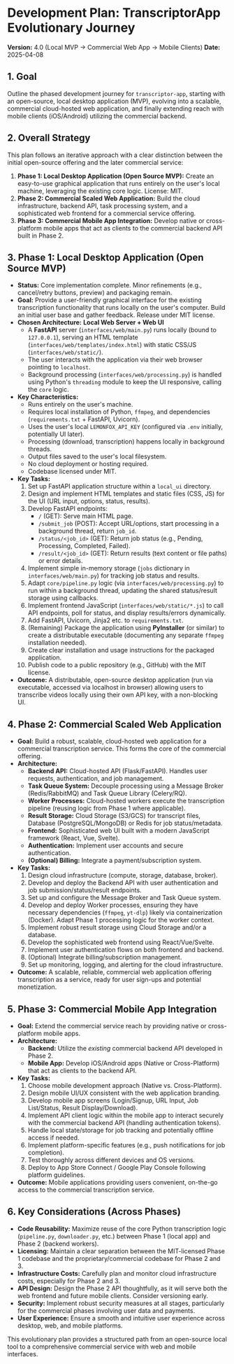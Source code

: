 # Development Plan: TranscriptorApp Evolutionary Journey

**Version:** 4.0 (Local MVP -> Commercial Web App -> Mobile Clients)
**Date:** 2025-04-08

## 1. Goal

Outline the phased development journey for `transcriptor-app`, starting with an open-source, local desktop application (MVP), evolving into a scalable, commercial cloud-hosted web application, and finally extending reach with mobile clients (iOS/Android) utilizing the commercial backend.

## 2. Overall Strategy

This plan follows an iterative approach with a clear distinction between the initial open-source offering and the later commercial service:

1.  **Phase 1: Local Desktop Application (Open Source MVP):** Create an easy-to-use graphical application that runs entirely on the user's local machine, leveraging the existing core logic. License: MIT.
2.  **Phase 2: Commercial Scaled Web Application:** Build the cloud infrastructure, backend API, task processing system, and a sophisticated web frontend for a commercial service offering.
3.  **Phase 3: Commercial Mobile App Integration:** Develop native or cross-platform mobile apps that act as clients to the commercial backend API built in Phase 2.

## 3. Phase 1: Local Desktop Application (Open Source MVP)

- **Status:** Core implementation complete. Minor refinements (e.g., cancel/retry buttons, preview) and packaging remain.
- **Goal:** Provide a user-friendly graphical interface for the existing transcription functionality that runs locally on the user's computer. Build an initial user base and gather feedback. Release under MIT license.
- **Chosen Architecture:** **Local Web Server + Web UI**
  - A **FastAPI** server (`interfaces/web/main.py`) runs locally (bound to `127.0.0.1`), serving an HTML template (`interfaces/web/templates/index.html`) with static CSS/JS (`interfaces/web/static/`).
  - The user interacts with the application via their web browser pointing to `localhost`.
  - Background processing (`interfaces/web/processing.py`) is handled using Python's `threading` module to keep the UI responsive, calling the `core` logic.
- **Key Characteristics:**
  - Runs entirely on the user's machine.
  - Requires local installation of Python, `ffmpeg`, and dependencies (`requirements.txt` + FastAPI, Uvicorn).
  - Uses the user's local `LEMONFOX_API_KEY` (configured via `.env` initially, potentially UI later).
  - Processing (download, transcription) happens locally in background threads.
  - Output files saved to the user's local filesystem.
  - No cloud deployment or hosting required.
  - Codebase licensed under MIT.
- **Key Tasks:**
  1.  Set up FastAPI application structure within a `local_ui` directory.
  2.  Design and implement HTML templates and static files (CSS, JS) for the UI (URL input, options, status, results).
  3.  Develop FastAPI endpoints:
      - `/` (GET): Serve main HTML page.
      - `/submit_job` (POST): Accept URL/options, start processing in a background thread, return `job_id`.
      - `/status/<job_id>` (GET): Return job status (e.g., Pending, Processing, Completed, Failed).
      - `/result/<job_id>` (GET): Return results (text content or file paths) or error details.
  4.  Implement simple in-memory storage (`jobs` dictionary in `interfaces/web/main.py`) for tracking job status and results.
  5.  Adapt `core/pipeline.py` logic (via `interfaces/web/processing.py`) to run within a background thread, updating the shared status/result storage using callbacks.
  6.  Implement frontend JavaScript (`interfaces/web/static/*.js`) to call API endpoints, poll for status, and display results/errors dynamically.
  7.  Add FastAPI, Uvicorn, Jinja2 etc. to `requirements.txt`.
  8.  (Remaining) Package the application using **PyInstaller** (or similar) to create a distributable executable (documenting any separate `ffmpeg` installation needed).
  9.  Create clear installation and usage instructions for the packaged application.
  10. Publish code to a public repository (e.g., GitHub) with the MIT license.
- **Outcome:** A distributable, open-source desktop application (run via executable, accessed via localhost in browser) allowing users to transcribe videos locally using their own API key, with a non-blocking UI.

## 4. Phase 2: Commercial Scaled Web Application

- **Goal:** Build a robust, scalable, cloud-hosted web application for a commercial transcription service. This forms the core of the commercial offering.
- **Architecture:**
  - **Backend API:** Cloud-hosted API (Flask/FastAPI). Handles user requests, authentication, and job management.
  - **Task Queue System:** Decouple processing using a Message Broker (Redis/RabbitMQ) and Task Queue Library (Celery/RQ).
  - **Worker Processes:** Cloud-hosted workers execute the transcription pipeline (reusing logic from Phase 1 where applicable).
  - **Result Storage:** Cloud Storage (S3/GCS) for transcript files, Database (PostgreSQL/MongoDB) or Redis for job status/metadata.
  - **Frontend:** Sophisticated web UI built with a modern JavaScript framework (React, Vue, Svelte).
  - **Authentication:** Implement user accounts and secure authentication.
  - **(Optional) Billing:** Integrate a payment/subscription system.
- **Key Tasks:**
  1.  Design cloud infrastructure (compute, storage, database, broker).
  2.  Develop and deploy the Backend API with user authentication and job submission/status/result endpoints.
  3.  Set up and configure the Message Broker and Task Queue system.
  4.  Develop and deploy Worker processes, ensuring they have necessary dependencies (`ffmpeg`, `yt-dlp`) likely via containerization (Docker). Adapt Phase 1 processing logic for the worker context.
  5.  Implement robust result storage using Cloud Storage and/or a database.
  6.  Develop the sophisticated web frontend using React/Vue/Svelte.
  7.  Implement user authentication flows on both frontend and backend.
  8.  (Optional) Integrate billing/subscription management.
  9.  Set up monitoring, logging, and alerting for the cloud infrastructure.
- **Outcome:** A scalable, reliable, commercial web application offering transcription as a service, ready for user sign-ups and potential monetization.

## 5. Phase 3: Commercial Mobile App Integration

- **Goal:** Extend the commercial service reach by providing native or cross-platform mobile apps.
- **Architecture:**
  - **Backend:** Utilize the _existing_ commercial backend API developed in Phase 2.
  - **Mobile App:** Develop iOS/Android apps (Native or Cross-Platform) that act as clients to the backend API.
- **Key Tasks:**
  1.  Choose mobile development approach (Native vs. Cross-Platform).
  2.  Design mobile UI/UX consistent with the web application branding.
  3.  Develop mobile app screens (Login/Signup, URL Input, Job List/Status, Result Display/Download).
  4.  Implement API client logic within the mobile app to interact securely with the commercial backend API (handling authentication tokens).
  5.  Handle local state/storage for job tracking and potentially offline access if needed.
  6.  Implement platform-specific features (e.g., push notifications for job completion).
  7.  Test thoroughly across different devices and OS versions.
  8.  Deploy to App Store Connect / Google Play Console following platform guidelines.
- **Outcome:** Mobile applications providing users convenient, on-the-go access to the commercial transcription service.

## 6. Key Considerations (Across Phases)

- **Code Reusability:** Maximize reuse of the core Python transcription logic (`pipeline.py`, `downloader.py`, etc.) between Phase 1 (local app) and Phase 2 (backend workers).
- **Licensing:** Maintain a clear separation between the MIT-licensed Phase 1 codebase and the proprietary/commercial codebase for Phase 2 and 3.
- **Infrastructure Costs:** Carefully plan and monitor cloud infrastructure costs, especially for Phase 2 and 3.
- **API Design:** Design the Phase 2 API thoughtfully, as it will serve both the web frontend and future mobile clients. Consider versioning early.
- **Security:** Implement robust security measures at all stages, particularly for the commercial phases involving user data and payments.
- **User Experience:** Ensure a smooth and intuitive user experience across desktop, web, and mobile platforms.

This evolutionary plan provides a structured path from an open-source local tool to a comprehensive commercial service with web and mobile interfaces.
